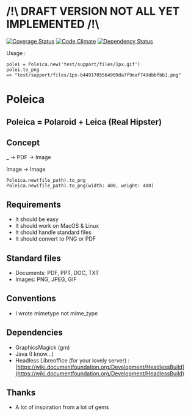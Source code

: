 # /!\ DRAFT VERSION NOT ALL YET IMPLEMENTED /!\

[![Coverage Status](https://coveralls.io/repos/antoinelyset/Poleica/badge.png)](https://coveralls.io/r/antoinelyset/Poleica)
[![Code Climate](https://codeclimate.com/github/antoinelyset/Poleica.png)](https://codeclimate.com/github/antoinelyset/Poleica)
[![Dependency Status](https://gemnasium.com/antoinelyset/Poleica.png)](https://gemnasium.com/antoinelyset/Poleica)

Usage :

```
polei = Poleica.new('test/support/files/1px.gif')
polei.to_png
=> "test/support/files/1px-b4491705564909da7f9eaf749dbbfbb1.png"
```


# Poleica
## Poleica = Polaroid + Leica (Real Hipster)


## Concept

_ -> PDF -> Image

Image    -> Image

```
Poleica.new(file_path).to_png
Poleica.new(file_path).to_png(width: 400, weight: 400)
```


## Requirements

- It should be easy
- It should work on MacOS & Linux
- It should handle standard files
- It should convert to PNG or PDF

## Standard files

- Documents: PDF, PPT, DOC, TXT
- Images: PNG, JPEG, GIF


## Conventions

- I wrote mimetype not mime_type

## Dependencies

- GraphicsMagick (gm)
- Java (I know...)
- Headless Libreoffice (for your lovely server) : [https://wiki.documentfoundation.org/Development/HeadlessBuild](https://wiki.documentfoundation.org/Development/HeadlessBuild)

## Thanks

- A lot of inspiration from a lot of gems